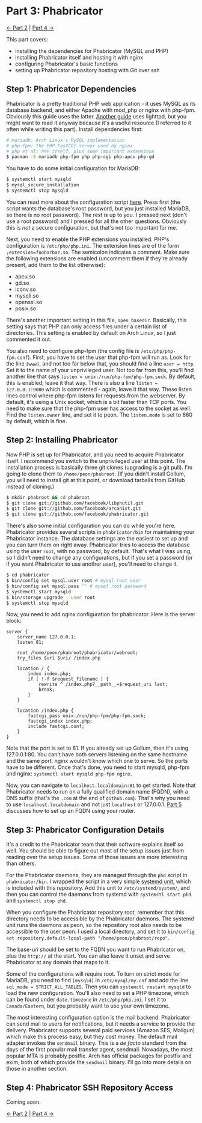 # Part 3: Phabricator

[<- Part 2](PART2.md) | [Part 4 ->](PART4.md)

This part covers:

- installing the dependencies for Phabricator (MySQL and PHP)
- installing Phabricator itself and hosting it with nginx
- configuring Phabricator's basic functions
- setting up Phabricator repository hosting with Git over ssh

## Step 1: Phabricator Dependencies

Phabricator is a pretty traditional PHP web application - it uses MySQL as its database backend, and either Apache with mod_php or nginx with php-fpm. Obviously this guide uses the latter. [Another guide](http://therning.org/magnus/archives/1135) uses lighttpd, but you might want to read it anyway because it's a useful resource (I referred to it often while writing this part). Install dependencies first:

```bash
# mariadb: Arch Linux's MySQL implementation
# php-fpm: the PHP FastCGI server used by nginx
# php et al: PHP itself, plus some important extensions
$ pacman -S mariadb php-fpm php php-cgi php-apcu php-gd
```

You have to do some initial configuration for MariaDB:

```bash
$ systemctl start mysqld
$ mysql_secure_installation
$ systemctl stop mysqld
```

You can read more about the configuration script [here](https://mariadb.com/kb/en/mysql_secure_installation/). Press <enter> first (the script wants the database's root password, but you just installed MariaDB, so there is no root password). The rest is up to you. I pressed <n> next (don't use a root password) and I pressed <y> for all the other questions. Obviously this is *not* a secure configuration, but that's not too important for me.

Next, you need to enable the PHP extensions you installed. PHP's configuration is `/etc/php/php.ini`. The extension lines are of the form `;extension=foobarbaz.so`. The semicolon indicates a comment. Make sure the following extensions are enabled (uncomment them if they're already present, add them to the list otherwise):

- apcu.so
- gd.so
- iconv.so
- mysqli.so
- openssl.so
- posix.so

There's another important setting in this file, `open_basedir`. Basically, this setting says that PHP can only access files under a certain list of directories. This setting is enabled by default on Arch Linux, so I just commented it out.

You also need to configure php-fpm (the config file is `/etc/php/php-fpm.conf`). First, you have to set the user that php-fpm will run as. Look for the line `[www]`, and not too far below that, you should find a line `user = http`. Set it to the name of your unprivileged user. Not too far from this, you'll find another line that says `listen = unix:/run/php-fpm/php-fpm.sock`. By default, this is enabled; leave it that way. There is also a line `listen = 127.0.0.1:9000` which is commented - again, leave it that way. These listen lines control where php-fpm listens for requests from the webserver. By default, it's using a Unix socket, which is a bit faster than TCP ports. You need to make sure that the php-fpm user has access to the socket as well. Find the `listen.owner` line, and set it to peon. The `listen.mode` is set to 660 by default, which is fine.

## Step 2: Installing Phabricator

Now PHP is set up for Phabricator, and you need to acquire Phabricator itself. I recommend you switch to the unprivileged user at this point. The installation process is basically three git clones (upgrading is a git pull). I'm going to clone them to `/home/peon/phabroot`. (If you didn't install Gollum, you will need to install git at this point, or download tarballs from GitHub instead of cloning.)

```bash
$ mkdir phabroot && cd phabroot
$ git clone git://github.com/facebook/libphutil.git
$ git clone git://github.com/facebook/arcanist.git
$ git clone git://github.com/facebook/phabricator.git
```

There's also some initial configuration you can do while you're here. Phabricator provides several scripts in `phabricator/bin` for maintaining your Phabricator instance. The database settings are the easiest to set up and you can turn them on right away. Phabricator tries to access the database using the user `root`, with no password, by default. That's what I was using, so I didn't need to change any configurations, but if you set a password (or if you want Phabricator to use another user), you'll need to change it.

```bash
$ cd phabricator
$ bin/config set mysql.user root # mysql root user
$ bin/config set mysql.pass '' # mysql root password
$ systemctl start mysqld
$ bin/storage upgrade --user root
$ systemctl stop mysqld
```

Now, you need to add nginx configuration for phabricator. Here is the server block:

```nginx
server {
    server_name 127.0.0.1;
    listen 81;

    root /home/peon/phabroot/phabricator/webroot;
    try_files $uri $uri/ /index.php

    location / {
        index index.php;
        if ( !-f $request_filename ) {
            rewrite ^ /index.php?__path__=$request_uri last;
            break;
        }
    }

    location /index.php {
        fastcgi_pass unix:/run/php-fpm/php-fpm.sock;
        fastcgi_index index.php;
        include fastcgi.conf;
    }
}
```

Note that the port is set to 81. If you already set up Gollum, then it's using 127.0.0.1:80. You can't have both servers listening on the same hostname and the same port. nginx wouldn't know which one to serve. So the ports have to be different. Once that's done, you need to start mysqld, php-fpm and nginx: `systemctl start mysqld php-fpm nginx`.

Now, you can navigate to `localhost.localdomain:81` to get started. Note that Phabricator needs to run on a fully qualified domain name (FQDN), with a DNS suffix (that's the `.com` at the end of `github.com`). That's why you need to use `localhost.localdomain` and not just `localhost` or 127.0.0.1. [Part 5](PART5.md) discusses how to set up an FQDN using your router.

## Step 3: Phabricator Configuration Details

It's a credit to the Phabricator team that their software explains itself so well. You should be able to figure out most of the setup issues just from reading over the setup issues. Some of those issues are more interesting than others.

For the Phabricator daemons, they are managed through the `phd` script in `phabricator/bin`. I wrapped the script in a very simple [systemd unit](phd.service), which is included with this repository. Add this unit to `/etc/systemd/system/`, and then you can control the daemons from systemd with `systemctl start phd` and `systemctl stop phd`.

When you configure the Phabricator repository root, remember that this directory needs to be accessible by the Phabricator daemons. The systemd unit runs the daemons as peon, so the repository root also needs to be accessible to the user peon. I used a local directory, and set it to `bin/config set repository.default-local-path "/home/peon/phabroot/repo"`.

The base-uri should be set to the FQDN you want to run Phabricator on, plus the `http://` at the start. You can also leave it unset and serve Phabricator at any domain that maps to it.

Some of the configurations will require root. To turn on strict mode for MariaDB, you need to find `[mysqld]` in `/etc/mysql/my.cnf` and add the line `sql_mode = STRICT_ALL_TABLES`. Then you can `systemctl restart mysqld` to load the new configuration. You'll also need to set a PHP timezone, which can be found under `date.timezone` in `/etc/php/php.ini`. I set it to `Canada/Eastern`, but you probably want to use your own timezone.

The most interesting configuration option is the mail backend. Phabricator can send mail to users for notifications, but it needs a service to provide the delivery. Phabricator supports several paid services (Amazon SES, Mailgun) which make this process easy, but they cost money. The default mail adapter invokes the `sendmail` binary. This is a *de facto* standard from the days of the first popular mail transfer agent, sendmail. Nowadays, the most popular MTA is probably postfix. Arch has official packages for postfix and exim, both of which provide the `sendmail` binary. I'll go into more details on those in another section.

## Step 4: Phabricator SSH Repository Access

Coming soon.

[<- Part 2](PART2.md) | [Part 4 ->](PART4.md)
